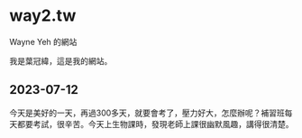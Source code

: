 # way2.tw
Wayne Yeh 的網站

我是葉冠緯，這是我的網站。

## 2023-07-12
今天是美好的一天，再過300多天，就要會考了，壓力好大，怎麼辦呢？補習班每天都要考試，很辛苦。今天上生物課時，發現老師上課很幽默風趣，講得很清楚。
